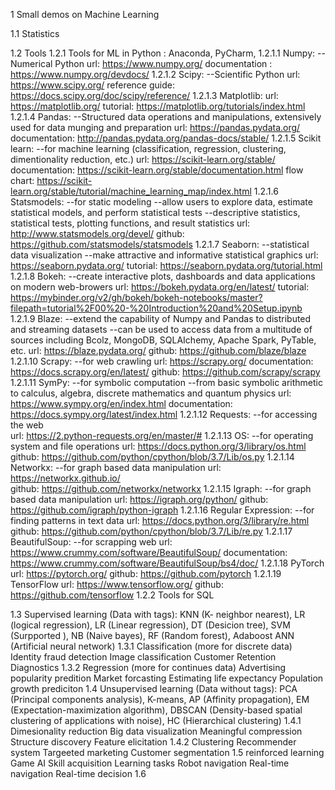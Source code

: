 1 Small demos on Machine Learning 

1.1 Statistics

1.2 Tools
	1.2.1 Tools for ML in Python : Anaconda, PyCharm, 
		1.2.1.1 Numpy: 	--Numerical Python
				url: https://www.numpy.org/
				documentation : https://www.numpy.org/devdocs/
		1.2.1.2 Scipy: 	--Scientific Python
				url: https://www.scipy.org/
				reference guide: https://docs.scipy.org/doc/scipy/reference/
		1.2.1.3 Matplotlib: 
				url: https://matplotlib.org/
				tutorial: https://matplotlib.org/tutorials/index.html 
		1.2.1.4 Pandas: 	--Structured data operations and manipulations, extensively used for data munging and preparation
				url: https://pandas.pydata.org/
				documentation: http://pandas.pydata.org/pandas-docs/stable/
		1.2.1.5 Scikit learn: 	--for machine learning (classification, regression, clustering, dimentionality reduction, etc.)
				url: https://scikit-learn.org/stable/
				documentation: https://scikit-learn.org/stable/documentation.html
				flow chart: https://scikit-learn.org/stable/tutorial/machine_learning_map/index.html
		1.2.1.6 Statsmodels: 	--for static modeling
								--allow users to explore data, estimate statistical models, and perform statistical tests
								--descriptive statistics, statistical tests, plotting functions, and result statistics
				url: http://www.statsmodels.org/devel/
				github: https://github.com/statsmodels/statsmodels
		1.2.1.7 Seaborn:	--statistical data visualization
							--make attractive and informative statistical graphics
				url: https://seaborn.pydata.org/
				tutorial: https://seaborn.pydata.org/tutorial.html
		1.2.1.8 Bokeh: 	--create interactive plots, dashboards and data applications on modern web-browers
				url: https://bokeh.pydata.org/en/latest/
				tutorial: https://mybinder.org/v2/gh/bokeh/bokeh-notebooks/master?filepath=tutorial%2F00%20-%20Introduction%20and%20Setup.ipynb
		1.2.1.9 Blaze: 	--extend the capability of Numpy and Pandas to distributed and streaming datasets
						--can be used to access data from a multitude of sources including Bcolz, MongoDB, SQLAIchemy, Apache Spark, PyTable, etc.
				url: https://blaze.pydata.org/
				github: https://github.com/blaze/blaze
		1.2.1.10 Scrapy: 	--for web crawling
				url: https://scrapy.org/
				documentation: https://docs.scrapy.org/en/latest/
				github: https://github.com/scrapy/scrapy
		1.2.1.11 SymPy: 	--for symbolic computation
							--from basic symbolic arithmetic to calculus, algebra, discrete mathematics and quantum physics
				url: https://www.sympy.org/en/index.html
				documentation: https://docs.sympy.org/latest/index.html
		1.2.1.12 Requests: 	--for accessing the web		
				url: https://2.python-requests.org/en/master/#
		1.2.1.13 OS: 	--for operating system and file operations
				url: https://docs.python.org/3/library/os.html
				github: https://github.com/python/cpython/blob/3.7/Lib/os.py
		1.2.1.14 Networkx: 	--for graph based data manipulation
				url: https://networkx.github.io/	
				github: https://github.com/networkx/networkx
		1.2.1.15 Igraph:	--for graph based data manipulation
				url: https://igraph.org/python/
				github: https://github.com/igraph/python-igraph
		1.2.1.16 Regular Expression: 	--for finding patterns in text data
				url: https://docs.python.org/3/library/re.html
				github: https://github.com/python/cpython/blob/3.7/Lib/re.py
		1.2.1.17 BeautifulSoup: 	--for scrapping web
				url: https://www.crummy.com/software/BeautifulSoup/
				documentation: https://www.crummy.com/software/BeautifulSoup/bs4/doc/
		1.2.1.18 PyTorch
				url: https://pytorch.org/
				github: https://github.com/pytorch
		1.2.1.19 TensorFlow
				url: https://www.tensorflow.org/
				github: https://github.com/tensorflow
	1.2.2 Tools for SQL

1.3 Supervised learning (Data with tags): 
						KNN (K- neighbor nearest), LR (logical regression), LR (Linear regression), DT (Desicion tree), 
						SVM (Surpported ), NB (Naive bayes), RF (Random forest), Adaboost
						ANN (Artificial neural network)
	1.3.1 Classification (more for discrete data)
		Identity fraud detection
		Image classification
		Customer Retention
		Diagnostics
	1.3.2 Regression (more for continues data)
		Advertising popularity predition
		Market forcasting
		Estimating life expectancy
		Population growth prediciton
1.4 Unsupervised learning (Data without tags): 
						PCA (Principal components analysis), K-means, AP (Affinity propagation), EM (Expectation-maximization algorithm),
						DBSCAN (Density-based spatial clustering of applications with noise), HC (Hierarchical clustering)
	1.4.1 Dimesionality reduction
		Big data visualization
		Meaningful compression
		Structure discovery
		Feature elicitation
	1.4.2 Clustering
		Recommender system
		Targeeted marketing
		Customer segmentation
1.5 reinforced learning
		Game AI
		Skill acquisition
		Learning tasks
		Robot navigation
		Real-time navigation
		Real-time decision
1.6 